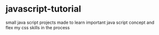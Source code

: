 # javascript-tutorial
small java script projects made to learn important java script concept and flex my css skills in the process
